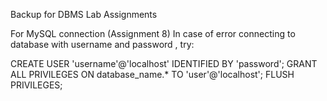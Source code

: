 Backup for DBMS Lab Assignments

For MySQL connection (Assignment 8)
In case of error connecting to database with username and password , try:

CREATE USER 'username'@'localhost' IDENTIFIED BY 'password';
GRANT ALL PRIVILEGES ON database_name.* TO 'user'@'localhost';
FLUSH PRIVILEGES;
